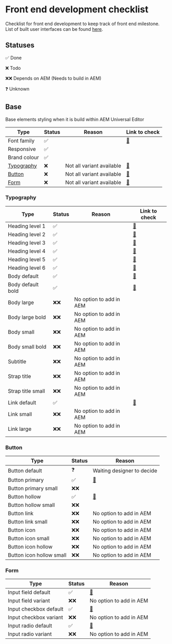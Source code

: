 # Front end development checklist

Checklist for front end development to keep track of front end milestone. List of built user interfaces can be found [here](https://author-p137277-e1382426.adobeaemcloud.com/content/edge-forms-rebecca/index/user-interface.html).

## Statuses

✅ Done

❌ Todo

❌❌ Depends on AEM (Needs to build in AEM)

❓ Unknown

## Base

Base elements styling when it is build within AEM Universal Editor

| Type                      | Status | Reason                    | Link to check                                                                                                           |
| ------------------------- | ------ | ------------------------- | ----------------------------------------------------------------------------------------------------------------------- |
| Font family               | ✅     |                           | [🔗](https://author-p137277-e1382426.adobeaemcloud.com/content/edge-forms-rebecca/index/user-interface/typography.html) |
| Responsive                | ✅     |                           |
| Brand colour              | ✅     |                           |
| [Typography](#typography) | ❌     | Not all variant available | [🔗](https://author-p137277-e1382426.adobeaemcloud.com/content/edge-forms-rebecca/index/user-interface/typography.html) |
| [Button](#button)         | ❌     | Not all variant available | [🔗](https://author-p137277-e1382426.adobeaemcloud.com/content/edge-forms-rebecca/index/user-interface/button.html)     |
| [Form](#form)             | ❌     | Not all variant available | [🔗](https://author-p137277-e1382426.adobeaemcloud.com/content/edge-forms-rebecca/index/user-interface/forms.html)      |

### Typography

| Type              | Status | Reason                  | Link to check                                                                                                           |
| ----------------- | ------ | ----------------------- | ----------------------------------------------------------------------------------------------------------------------- |
| Heading level 1   | ✅     |                         | [🔗](https://author-p137277-e1382426.adobeaemcloud.com/content/edge-forms-rebecca/index/user-interface/typography.html) |
| Heading level 2   | ✅     |                         | [🔗](https://author-p137277-e1382426.adobeaemcloud.com/content/edge-forms-rebecca/index/user-interface/typography.html) |
| Heading level 3   | ✅     |                         | [🔗](https://author-p137277-e1382426.adobeaemcloud.com/content/edge-forms-rebecca/index/user-interface/typography.html) |
| Heading level 4   | ✅     |                         | [🔗](https://author-p137277-e1382426.adobeaemcloud.com/content/edge-forms-rebecca/index/user-interface/typography.html) |
| Heading level 5   | ✅     |                         | [🔗](https://author-p137277-e1382426.adobeaemcloud.com/content/edge-forms-rebecca/index/user-interface/typography.html) |
| Heading level 6   | ✅     |                         | [🔗](https://author-p137277-e1382426.adobeaemcloud.com/content/edge-forms-rebecca/index/user-interface/typography.html) |
| Body default      | ✅     |                         | [🔗](https://author-p137277-e1382426.adobeaemcloud.com/content/edge-forms-rebecca/index/user-interface/typography.html) |
| Body default bold | ✅     |                         | [🔗](https://author-p137277-e1382426.adobeaemcloud.com/content/edge-forms-rebecca/index/user-interface/typography.html) |
| Body large        | ❌❌   | No option to add in AEM |                                                                                                                         |
| Body large bold   | ❌❌   | No option to add in AEM |                                                                                                                         |
| Body small        | ❌❌   | No option to add in AEM |                                                                                                                         |
| Body small bold   | ❌❌   | No option to add in AEM |                                                                                                                         |
| Subtitle          | ❌❌   | No option to add in AEM |                                                                                                                         |
| Strap title       | ❌❌   | No option to add in AEM |                                                                                                                         |
| Strap title small | ❌❌   | No option to add in AEM |                                                                                                                         |
| Link default      | ✅     |                         | [🔗](https://author-p137277-e1382426.adobeaemcloud.com/content/edge-forms-rebecca/index/user-interface/typography.html) |
| Link small        | ❌❌   | No option to add in AEM |                                                                                                                         |
| Link large        | ❌❌   | No option to add in AEM |                                                                                                                         |

### Button

| Type                     | Status | Reason                                                                                                              |
| ------------------------ | ------ | ------------------------------------------------------------------------------------------------------------------- |
| Button default           | ❓     | Waiting designer to decide                                                                                          |
| Button primary           | ✅     | [🔗](https://author-p137277-e1382426.adobeaemcloud.com/content/edge-forms-rebecca/index/user-interface/button.html) |
| Button primary small     | ❌❌   |                                                                                                                     |
| Button hollow            | ✅     | [🔗](https://author-p137277-e1382426.adobeaemcloud.com/content/edge-forms-rebecca/index/user-interface/button.html) |
| Button hollow small      | ❌❌   |                                                                                                                     |
| Button link              | ❌❌   | No option to add in AEM                                                                                             |
| Button link small        | ❌❌   | No option to add in AEM                                                                                             |
| Button icon              | ❌❌   | No option to add in AEM                                                                                             |
| Button icon small        | ❌❌   | No option to add in AEM                                                                                             |
| Button icon hollow       | ❌❌   | No option to add in AEM                                                                                             |
| Button icon hollow small | ❌❌   | No option to add in AEM                                                                                             |

### Form

| Type                   | Status | Reason                                                                                                             |
| ---------------------- | ------ | ------------------------------------------------------------------------------------------------------------------ |
| Input field default    | ✅     | [🔗](https://author-p137277-e1382426.adobeaemcloud.com/content/edge-forms-rebecca/index/user-interface/forms.html) |
| Input field variant    | ❌❌   | No option to add in AEM                                                                                            |
| Input checkbox default | ✅     | [🔗](https://author-p137277-e1382426.adobeaemcloud.com/content/edge-forms-rebecca/index/user-interface/forms.html) |
| Input checkbox variant | ❌❌   | No option to add in AEM                                                                                            |
| Input radio default    | ✅     | [🔗](https://author-p137277-e1382426.adobeaemcloud.com/content/edge-forms-rebecca/index/user-interface/forms.html) |
| Input radio variant    | ❌❌   | No option to add in AEM                                                                                            |
